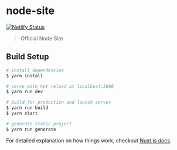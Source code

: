 # node-site
[![Netlify Status](https://api.netlify.com/api/v1/badges/9c7a1dbf-fac2-4913-87b5-1069b945ebf6/deploy-status)](https://app.netlify.com/sites/main-node/deploys)

> Official Node Site

## Build Setup

``` bash
# install dependencies
$ yarn install

# serve with hot reload at localhost:3000
$ yarn run dev

# build for production and launch server
$ yarn run build
$ yarn start

# generate static project
$ yarn run generate
```

For detailed explanation on how things work, checkout [Nuxt.js docs](https://nuxtjs.org).
